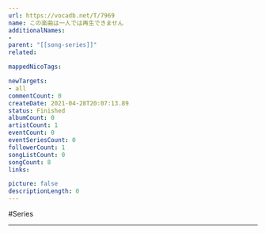 ```yaml
---
url: https://vocadb.net/T/7969
name: この楽曲は一人では再生できません
additionalNames: 
- 
parent: "[[song-series]]"
related:

mappedNicoTags:

newTargets:
- all
commentCount: 0
createDate: 2021-04-28T20:07:13.89
status: Finished
albumCount: 0
artistCount: 1
eventCount: 0
eventSeriesCount: 0
followerCount: 1
songListCount: 0
songCount: 8
links: 

picture: false
descriptionLength: 0
---
```


#Series



---

